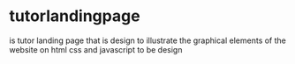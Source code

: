 # tutorlandingpage
is tutor landing page that is design to illustrate the graphical elements of the website on html css and javascript to be design 
